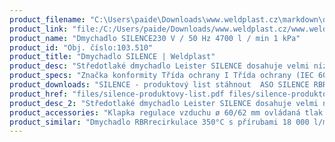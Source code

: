 ```yaml
---
product_filename: "C:\Users\paide\Downloads\www.weldplast.cz\markdown\dmychadlo-silence167.md"
product_link: "file:/C:/Users/paide/Downloads/www.weldplast.cz/www.weldplast.cz/dmychadlo-silence167"
product_name: "Dmychadlo SILENCE230 V / 50 Hz 4700 l / min 1 kPa"
product_id: "Obj. číslo:103.510"
product_title: "Dmychadlo SILENCE | Weldplast"
product_desc: "Středotlaké dmychadlo Leister SILENCE dosahuje velmi nízké hlučnosti 61 dB(A). Se správným příslušenstvím může zásobovat několik ohřívačů vzduchu Leister. Je vhodné pro odsávání svařovacích plynů a par ventilaci akvárií a nádrží dopravu granulovaných a sypkých materiálů vakuum pro sítotiskové stroje a odsávací stoly.Kompaktní a výkonnéNízká hlučnostBezuhlíkový motor pro nepřetržitý provozMůže zásobovat několik ohřívačů vzduchuLze ho namontovat v jakékoliv pozici"
product_specs: "Značka konformity Třída ochrany I Třída ochrany (IEC 60529)IP 54 NapětíV~230 PříkonW250 FrekvenceHz50 Průtok vzduchul/min4700 Statický tlakPa1000 Úroveň hlučnosti LpAdB61 Rozměry (D x Š x V)mm289 x 280 x 280 Hmotnostkg9 Výstupní otvor (vnější ø)ø mm60 Vstupní otvor (vnější)ø mm80 Max. teplota prostředí°C60 Max. vstupní teplota vzduchu°C200"
product_downloads: "SILENCE - produktový list stáhnout  ASO SILENCE RBR - manuál CZ_SK stáhnout  TECHNOLOGIE HORKÉHO VZDUCHU - katalog stáhnout"
product_href: "files/silence-produktovy-list.pdf files/silence-produktovy-list.pdf files/aso-silence-rbr-cz-sk.pdf files/aso-silence-rbr-cz-sk.pdf files/katalog-ph-web.pdf files/katalog-ph-web.pdf"
product_desc_2: "Středotlaké dmychadlo Leister SILENCE dosahuje velmi nízké hlučnosti 61 dB(A). Se správným příslušenstvím může zásobovat několik ohřívačů vzduchu Leister. Je vhodné pro odsávání svařovacích plynů a par ventilaci akvárií a nádrží dopravu granulovaných a sypkých materiálů vakuum pro sítotiskové stroje a odsávací stoly.Kompaktní a výkonnéNízká hlučnostBezuhlíkový motor pro nepřetržitý provozMůže zásobovat několik ohřívačů vzduchuLze ho namontovat v jakékoliv pozici"
product_accessories: "Klapka regulace vzduchu ø 60/62 mm ovládaná tlak. vzduchemKlapka regulace vzduchu ø 60/62 mm ručníFiltr sání nerez (SILENCE)Adaptér 1x vstup ø 38 mm 2x výstup ø 38 mmAdaptér 1x vstup ø 62 mm 2x výstup ø 38 mmAdaptér 1x vstup ø 62 mm 1x výstup ø 38 mmHadice vzduchová ø 60 mm PVCSpona hadice ø 60 mmAdaptér 1x vstup ø 60 mm 2x výstup ø 60 mmZátka plastová ø 60 mmFrekvenční měnič M 100-012230 V / do 750 W (ROBUSTSILENCEASO) Dmychadlo RBRrecirkulace 350°C s přírubami 18 000 l/minDmychadlo AIRPACK400 V / 50 Hz 3500 l / min 29 kPaDmychadlo ASO230 V / 50 Hz 13 500 l/min 16 kPaDmychadlo ASO3 x 400 V / 50Hz 13 500 l/min 16 kPaDmychadlo SILENCE230 V / 50 Hz 4700 l / min 1 kPaDmychadlo SILENCE3 x 400 V / 50 Hz 4700 l/ min 1kPaDmychadlo ROBUST230 V / 50 Hz 1200 l/min 8 kPa s kabelem 3 m a eurozástrčkouDmychadlo ROBUST3 x 400 V / 50 Hz 1200 l/min 8 kPa"
product_similar: "Dmychadlo RBRrecirkulace 350°C s přírubami 18 000 l/minDmychadlo AIRPACK400 V / 50 Hz 3500 l / min 29 kPaDmychadlo ASO230 V / 50 Hz 13 500 l/min 16 kPaDmychadlo ASO3 x 400 V / 50Hz 13 500 l/min 16 kPaDmychadlo SILENCE230 V / 50 Hz 4700 l / min 1 kPaDmychadlo SILENCE3 x 400 V / 50 Hz 4700 l/ min 1kPaDmychadlo ROBUST230 V / 50 Hz 1200 l/min 8 kPa s kabelem 3 m a eurozástrčkouDmychadlo ROBUST3 x 400 V / 50 Hz 1200 l/min 8 kPa"
---
```

